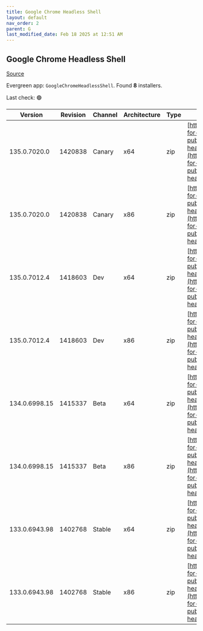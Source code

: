```yaml
---
title: Google Chrome Headless Shell
layout: default
nav_order: 2
parent: G
last_modified_date: Feb 18 2025 at 12:51 AM
---
```


## Google Chrome Headless Shell

[Source](https://googlechromelabs.github.io/chrome-for-testing/)

Evergreen app: `GoogleChromeHeadlessShell`. Found **8** installers.

Last check: 🟢

| Version       | Revision | Channel | Architecture | Type | URI                                                                                                                                                                                                                          |
| ------------- | -------- | ------- | ------------ | ---- | ---------------------------------------------------------------------------------------------------------------------------------------------------------------------------------------------------------------------------- |
| 135.0.7020.0  | 1420838  | Canary  | x64          | zip  | [https://storage.googleapis.com/chrome-for-testing-public/135.0.7020.0/win64/chrome-headless-shell-win64.zip](https://storage.googleapis.com/chrome-for-testing-public/135.0.7020.0/win64/chrome-headless-shell-win64.zip)   |
| 135.0.7020.0  | 1420838  | Canary  | x86          | zip  | [https://storage.googleapis.com/chrome-for-testing-public/135.0.7020.0/win32/chrome-headless-shell-win32.zip](https://storage.googleapis.com/chrome-for-testing-public/135.0.7020.0/win32/chrome-headless-shell-win32.zip)   |
| 135.0.7012.4  | 1418603  | Dev     | x64          | zip  | [https://storage.googleapis.com/chrome-for-testing-public/135.0.7012.4/win64/chrome-headless-shell-win64.zip](https://storage.googleapis.com/chrome-for-testing-public/135.0.7012.4/win64/chrome-headless-shell-win64.zip)   |
| 135.0.7012.4  | 1418603  | Dev     | x86          | zip  | [https://storage.googleapis.com/chrome-for-testing-public/135.0.7012.4/win32/chrome-headless-shell-win32.zip](https://storage.googleapis.com/chrome-for-testing-public/135.0.7012.4/win32/chrome-headless-shell-win32.zip)   |
| 134.0.6998.15 | 1415337  | Beta    | x64          | zip  | [https://storage.googleapis.com/chrome-for-testing-public/134.0.6998.15/win64/chrome-headless-shell-win64.zip](https://storage.googleapis.com/chrome-for-testing-public/134.0.6998.15/win64/chrome-headless-shell-win64.zip) |
| 134.0.6998.15 | 1415337  | Beta    | x86          | zip  | [https://storage.googleapis.com/chrome-for-testing-public/134.0.6998.15/win32/chrome-headless-shell-win32.zip](https://storage.googleapis.com/chrome-for-testing-public/134.0.6998.15/win32/chrome-headless-shell-win32.zip) |
| 133.0.6943.98 | 1402768  | Stable  | x64          | zip  | [https://storage.googleapis.com/chrome-for-testing-public/133.0.6943.98/win64/chrome-headless-shell-win64.zip](https://storage.googleapis.com/chrome-for-testing-public/133.0.6943.98/win64/chrome-headless-shell-win64.zip) |
| 133.0.6943.98 | 1402768  | Stable  | x86          | zip  | [https://storage.googleapis.com/chrome-for-testing-public/133.0.6943.98/win32/chrome-headless-shell-win32.zip](https://storage.googleapis.com/chrome-for-testing-public/133.0.6943.98/win32/chrome-headless-shell-win32.zip) |
